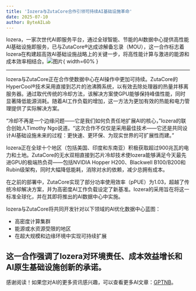 ```yaml
---
title: 'Iozera与ZutaCore合作引领可持续AI基础设施革命'
date: 2025-07-10
author: ByteAILab
---
```


Iozera，一家次世代AI即服务平台，通过全球智能、节能的AI数据中心提供高性能AI基础设施即服务，已与ZutaCore®达成谅解备忘录（MOU），这一合作标志着Iozera在构建超高效AI基础设施战略上的关键一步，将高性能计算与激进的能源和成本效率相结合。![图片](https://ai-techpark.com/wp-content/uploads/Iozera-ZutaCore.jpg){ width=60% }

---


Iozera与ZutaCore正在合作使数据中心在AI操作中更加可持续。ZutaCore的HyperCool®技术采用直接到芯片的池沸腾系统，以有效去除处理器的热量并移离服务器。通过取代传统的冷却方法，该解决方案使GPU能够保持峰值性能，同时显著降低能源消耗。随着AI工作负载的增加，这一方法为更加有效的热能和电力管理提供了实际解决方案。

“冷却不再是一个边缘问题——它是我们如何负责任地扩展AI的核心，”Iozera的联合创始人Timothy Ngo说道。“这次合作不仅仅是采用最佳技术——它还是共同设计AI基础设施未来的过程：更快速、更环保、为现实世界的可扩展性而建。”

Iozera正在全球十个地区（包括美国、印度和东南亚）积极获取超过900兆瓦的电力和土地。ZutaCore的无水双相直接到芯片冷却技术使Iozera能够满足今天最先进GPU的极端热负荷——包括NVIDIA Hopper H200、Blackwell B100/B200和Rubin级架构，同时大幅降低能耗，消除对水的依赖，减少总拥有成本。

在之前的部署中，ZutaCore实现了部分功率使用效率（pPUE）为1.03，超越了传统冷却解决方案，并为高密度AI工作负载设定了新基准。Iozera的采用旨在将这一标准全球化，并在其即将推出的AI数据中心中实施。

Iozera与ZutaCore将共同开发针对以下领域的AI优化数据中心蓝图：

- 高密度计算集群
- 能源或水资源受限的地区
- 在超大规模和边缘环境中实现可持续扩展

这一合作强调了Iozera对环境责任、成本效益增长和AI原生基础设施创新的承诺。
---
感谢阅读！如果您对AI的更多资讯感兴趣，可以查看更多AI文章：[GPTNB](https://gptnb.com)。